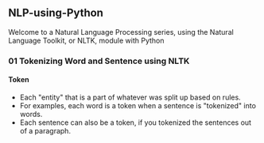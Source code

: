 ## NLP-using-Python

Welcome to a Natural Language Processing series, using the Natural Language Toolkit, or NLTK, module with Python

### 01 Tokenizing Word and Sentence using NLTK
#### Token
  * Each "entity" that is a part of whatever was split up based on rules. 
  * For examples, each word is a token when a sentence is "tokenized" into words.
  * Each sentence can also be a token, if you tokenized the sentences out of a paragraph.
